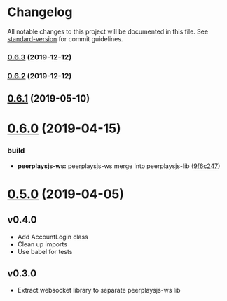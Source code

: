# Changelog

All notable changes to this project will be documented in this file. See [standard-version](https://github.com/conventional-changelog/standard-version) for commit guidelines.

### [0.6.3](https://github.com/peerplays-network/peerplaysjs-lib/compare/v0.6.0...v0.6.3) (2019-12-12)

### [0.6.2](https://github.com/peerplays-network/peerplaysjs-lib/compare/v0.6.0...v0.6.2) (2019-12-12)

<a name="0.6.1"></a>
## [0.6.1](https://github.com/peerplays-network/peerplaysjs-lib/compare/v0.6.0...v0.6.1) (2019-05-10)



<a name="0.6.0"></a>
# [0.6.0](https://github.com/peerplays-network/peerplaysjs-lib/compare/v0.5.0...v0.6.0) (2019-04-15)


### build

* **peerplaysjs-ws:** peerplaysjs-ws merge into peerplaysjs-lib ([9f6c247](https://github.com/peerplays-network/peerplaysjs-lib/commit/9f6c247))


<a name="0.5.0"></a>
# [0.5.0](https://github.com/peerplays-network/peerplaysjs-lib/compare/v0.4.25...v0.5.0) (2019-04-05)



## v0.4.0
- Add AccountLogin class
- Clean up imports
- Use babel for tests
## v0.3.0
- Extract websocket library to separate peerplaysjs-ws lib
